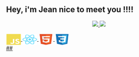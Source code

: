 ## Hey, i'm Jean nice to meet you !!!!
<div align="center">
    <a href="https://github.com/Barros99">
    <img height="180em" src="https://github-readme-stats.vercel.app/api?username=Barros99&show_icons=true&theme=tokyonight&include_all_commits=true&count_private=true"/>
    <img height="180em" src="https://github-readme-stats.vercel.app/api/top-langs/?username=Barros99&layout=compact&langs_count=4&theme=tokyonight"/>
  </div>
  <div style="display: inline_block"><br>
    <img align="center" alt="Barros-Js" height="30" width="40" src="https://raw.githubusercontent.com/devicons/devicon/master/icons/javascript/javascript-plain.svg">
    <img align="center" alt="Barros-React" height="30" width="40" src="https://raw.githubusercontent.com/devicons/devicon/master/icons/react/react-original.svg">
    <img align="center" alt="Barros-HTML" height="30" width="40" src="https://raw.githubusercontent.com/devicons/devicon/master/icons/html5/html5-original.svg">
    <img align="center" alt="Barros-CSS" height="30" width="40" src="https://raw.githubusercontent.com/devicons/devicon/master/icons/css3/css3-original.svg">
  </div>
##
    
   

